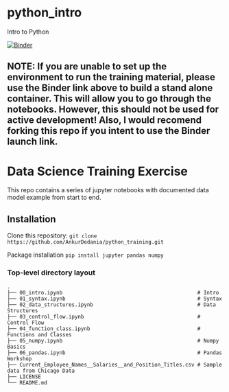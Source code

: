 # python_intro
Intro to Python

[![Binder](https://mybinder.org/badge_logo.svg)](https://mybinder.org/v2/gh/AnkurDedania/python_training.git/master)

## NOTE: If you are unable to set up the environment to run the training material, please use the Binder link above to build a stand alone container. This will allow you to go through the notebooks. However, this should not be used for active development! Also, I would recomend forking this repo if you intent to use the Binder launch link.

# Data Science Training Exercise
This repo contains a series of jupyter notebooks with documented data model example from start to end.


## Installation
Clone this repository: `git clone https://github.com/AnkurDedania/python_training.git`<br />

Package installation
`pip install jupyter pandas numpy`

### Top-level directory layout

    .
    ├── 00_intro.ipynb                                            # Intro
    ├── 01_syntax.ipynb                                           # Syntax
    ├── 02_data_structures.ipynb                                  # Data Structures
    ├── 03_control_flow.ipynb                                     # Control Flow
    ├── 04_function_class.ipynb                                   # Functions and Classes
    ├── 05_numpy.ipynb                                            # Numpy Basics
    ├── 06_pandas.ipynb                                           # Pandas Workshop
    ├── Current_Employee_Names__Salaries__and_Position_Titles.csv # Sample data from Chicago Data
    ├── LICENSE
    └── README.md
